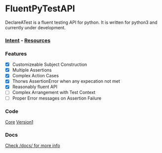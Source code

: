 # FluentPyTestAPI

DeclareATest is a fluent testing API for python. It is written for python3 and currently under development.

### [Intent](/doc/intent.md) - [Resources](/doc/rsr.md)

### Features
- [X] Customizeable Subject Construction
- [X] Multiple Assertions
- [X] Complex Action Cases
- [X] Thorws AssertionError when any expecation not met
- [X] Reasonably fluent API
- [ ] Complex Arrangement with Test Context
- [ ] Proper Error messages on Assertion Failure

### Code
[Core](/DeclareATest/core/)
[Version1](/DeclareATest/v1/)

### Docs
[Check /docs/ for more info](/docs/)
